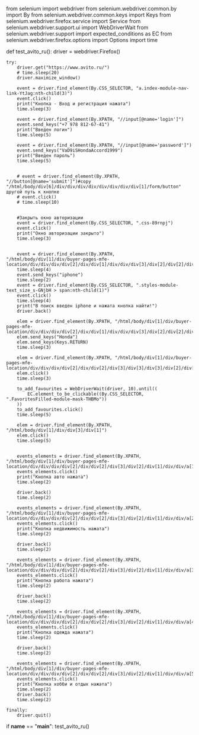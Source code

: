 from selenium import webdriver
from selenium.webdriver.common.by import By
from selenium.webdriver.common.keys import Keys
from selenium.webdriver.firefox.service import Service
from selenium.webdriver.support.ui import WebDriverWait
from selenium.webdriver.support import expected_conditions as EC
from selenium.webdriver.firefox.options import Options
import time


def test_avito_ru():
    driver = webdriver.Firefox()

    try:
        driver.get("https://www.avito.ru/")
        # time.sleep(20)
        driver.maximize_window()

        event = driver.find_element(By.CSS_SELECTOR, "a.index-module-nav-link-YtJag:nth-child(3)")
        event.click()
        print("Кнопка - Вход и регистрация нажата")
        time.sleep(3)

        event = driver.find_element(By.XPATH, "//input[@name='login']")
        event.send_keys("+7 978 812-67-41")
        print("Введен логин")
        time.sleep(5)

        event = driver.find_element(By.XPATH, "//input[@name='password']")
        event.send_keys("VaD9iSHondaAccord1999")
        print("Введен пароль")
        time.sleep(5)


        # event = driver.find_element(By.XPATH, "//button[@name='submit']")#copy "/html/body/div[6]/div/div/div/div/div/div/div/div[1]/form/button" другой путь к кнопке
        # event.click()
        # time.sleep(10)


        #Закрыть окно авторизации
        event = driver.find_element(By.CSS_SELECTOR, ".css-89rnpj")
        event.click()
        print("Окно авторизации закрыто")
        time.sleep(3)


        event = driver.find_element(By.XPATH, "/html/body/div[1]/div/buyer-pages-mfe-location/div/div/div/div[2]/div/div[1]/div/div/div[3]/div[2]/div[2]/div/div/label/div/div/div/input")
        time.sleep(4)
        event.send_keys("iphone")
        time.sleep(2)
        event = driver.find_element(By.CSS_SELECTOR, ".styles-module-text_size_s-GNjbH > span:nth-child(1)")
        event.click()
        time.sleep(4)
        print("В поиск введен iphone и нажата кнопка найти!")
        driver.back()

        elem = driver.find_element(By.XPATH, "/html/body/div[1]/div/buyer-pages-mfe-location/div/div/div/div[2]/div/div[1]/div/div/div[3]/div[2]/div[2]/div/div/label/div/div/div/input")
        elem.send_keys("Honda")
        elem.send_keys(Keys.RETURN)
        time.sleep(3)

        elem = driver.find_element(By.XPATH, "/html/body/div[1]/div/buyer-pages-mfe-location/div/div/div/div[2]/div/div[2]/div[3]/div[3]/div[3]/div[2]/div[1]/div/div/div[2]/div[1]")
        elem.click()
        time.sleep(3)

        to_add_favourites = WebDriverWait(driver, 10).until((
            EC.element_to_be_clickable((By.CSS_SELECTOR, ".FavoritesFilled-module-mask-THBMo"))
        ))
        to_add_favourites.click()
        time.sleep(5)

        elem = driver.find_element(By.XPATH, "/html/body/div[1]/div/div[3]/div[1]")
        elem.click()
        time.sleep(5)


        events_elements = driver.find_element(By.XPATH, "/html/body/div[1]/div/buyer-pages-mfe-location/div/div/div/div[2]/div/div[2]/div[3]/div[2]/div[1]/div/div/a[1]")
        events_elements.click()
        print("Кнопка авто нажата")
        time.sleep(2)

        driver.back()
        time.sleep(2)

        events_elements = driver.find_element(By.XPATH, "/html/body/div[1]/div/buyer-pages-mfe-location/div/div/div/div[2]/div/div[2]/div[3]/div[2]/div[1]/div/div/a[2]")
        events_elements.click()
        print("Кнопка недвижимость нажата")
        time.sleep(2)

        driver.back()
        time.sleep(2)

        events_elements = driver.find_element(By.XPATH, "/html/body/div[1]/div/buyer-pages-mfe-location/div/div/div/div[2]/div/div[2]/div[3]/div[2]/div[1]/div/div/a[3]")
        events_elements.click()
        print("Кнопка работа нажата")
        time.sleep(2)

        driver.back()
        time.sleep(2)

        events_elements = driver.find_element(By.XPATH, "/html/body/div[1]/div/buyer-pages-mfe-location/div/div/div/div[2]/div/div[2]/div[3]/div[2]/div[1]/div/div/a[4]")
        events_elements.click()
        print("Кнопка одежда нажата")
        time.sleep(2)

        driver.back()
        time.sleep(2)

        events_elements = driver.find_element(By.XPATH, "/html/body/div[1]/div/buyer-pages-mfe-location/div/div/div/div[2]/div/div[2]/div[3]/div[2]/div[1]/div/div/a[5]")
        events_elements.click()
        print("Кнопка хобби и отдых нажата")
        time.sleep(2)
        driver.back()
        time.sleep(2)

    finally:
        driver.quit()


if __name__ == "__main__":
    test_avito_ru()
